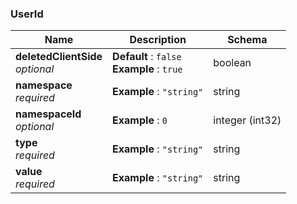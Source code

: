 
<a name="userid"></a>
### UserId

|Name|Description|Schema|
|---|---|---|
|**deletedClientSide**  <br>*optional*|**Default** : `false`  <br>**Example** : `true`|boolean|
|**namespace**  <br>*required*|**Example** : `"string"`|string|
|**namespaceId**  <br>*optional*|**Example** : `0`|integer (int32)|
|**type**  <br>*required*|**Example** : `"string"`|string|
|**value**  <br>*required*|**Example** : `"string"`|string|



